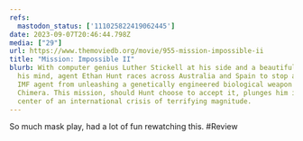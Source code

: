 ```yaml
---
refs:
  mastodon_status: ['111025822419062445']
date: 2023-09-07T20:46:44.798Z
media: ["29"]
url: https://www.themoviedb.org/movie/955-mission-impossible-ii
title: "Mission: Impossible II"
blurb: With computer genius Luther Stickell at his side and a beautiful thief on
  his mind, agent Ethan Hunt races across Australia and Spain to stop a former
  IMF agent from unleashing a genetically engineered biological weapon called
  Chimera. This mission, should Hunt choose to accept it, plunges him into the
  center of an international crisis of terrifying magnitude.
---
```


So much mask play, had a lot of fun rewatching this. 
#Review
